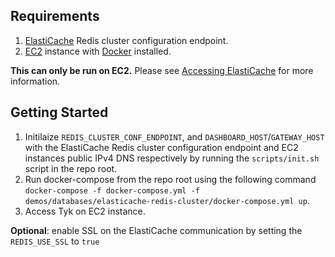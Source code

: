 ## Requirements
1. [ElastiCache](https://aws.amazon.com/elasticache/) Redis cluster configuration endpoint.
2. [EC2](https://aws.amazon.com/ec2/) instance with [Docker](https://www.docker.com/) installed.

**This can only be run on EC2.** Please see [Accessing ElastiCache](https://docs.aws.amazon.com/AmazonElastiCache/latest/mem-ug/accessing-elasticache.html) for more information.

## Getting Started
1. Initilaize `REDIS_CLUSTER_CONF_ENDPOINT`, and `DASHBOARD_HOST`/`GATEWAY_HOST` with the ElastiCache Redis cluster configuration endpoint and EC2 instances public IPv4 DNS respectively by running the `scripts/init.sh` script in the repo root.
2. Run docker-compose from the repo root using the following command `docker-compose -f docker-compose.yml -f demos/databases/elasticache-redis-cluster/docker-compose.yml up`.
3. Access Tyk on EC2 instance.

**Optional**: enable SSL on the ElastiCache communication by setting the `REDIS_USE_SSL` to `true`
